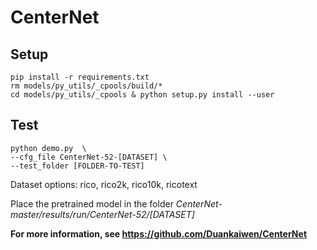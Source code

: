 # CenterNet

## Setup


```
pip install -r requirements.txt
rm models/py_utils/_cpools/build/*
cd models/py_utils/_cpools & python setup.py install --user
```

## Test

```
python demo.py  \
--cfg_file CenterNet-52-[DATASET] \
--test_folder [FOLDER-TO-TEST]
```

Dataset options: rico, rico2k, rico10k, ricotext

Place the pretrained model in the folder *CenterNet-master/results/run/CenterNet-52/[DATASET]*

**For more information, see https://github.com/Duankaiwen/CenterNet**
